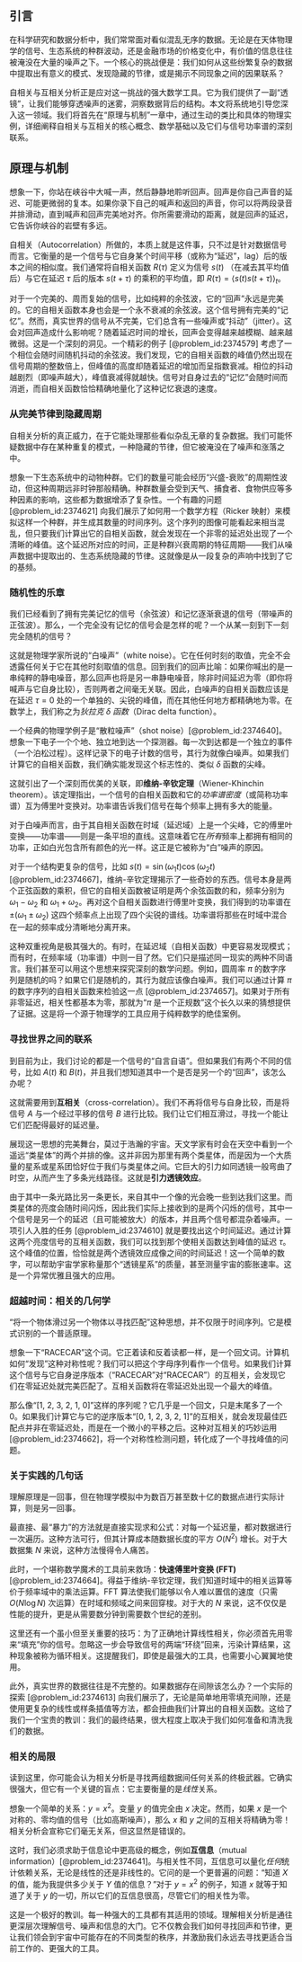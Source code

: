## 引言
在科学研究和数据分析中，我们常常面对看似混乱无序的数据。无论是在天体物理学的信号、生态系统的种群波动，还是金融市场的价格变化中，有价值的信息往往被淹没在大量的噪声之下。一个核心的挑战便是：我们如何从这些纷繁复杂的数据中提取出有意义的模式、发现隐藏的节律，或是揭示不同现象之间的因果联系？

自相关与互相关分析正是应对这一挑战的强大数学工具。它为我们提供了一副“透镜”，让我们能够穿透噪声的迷雾，洞察数据背后的结构。本文将系统地引导您深入这一领域。我们将首先在“原理与机制”一章中，通过生动的类比和具体的物理实例，详细阐释自相关与互相关的核心概念、数学基础以及它们与信号功率谱的深刻联系。

## 原理与机制

想象一下，你站在峡谷中大喊一声，然后静静地聆听回声。回声是你自己声音的延迟、可能更微弱的复本。如果你录下自己的喊声和返回的声音，你可以将两段录音并排滑动，直到喊声和回声完美地对齐。你所需要滑动的距离，就是回声的延迟，它告诉你峡谷的岩壁有多远。

自相关（Autocorrelation）所做的，本质上就是这件事，只不过是针对数据信号而言。它衡量的是一个信号与它自身某个时间平移（或称为“延迟”，lag）后的版本之间的相似度。我们通常将自相关函数 $R(\tau)$ 定义为信号 $s(t)$ （在减去其平均值后）与它在延迟 $\tau$ 后的版本 $s(t+\tau)$ 的乘积的平均值，即 $R(\tau) = \langle s(t)s(t+\tau) \rangle_t$。

对于一个完美的、周而复始的信号，比如纯粹的余弦波，它的“回声”永远是完美的。它的自相关函数本身也会是一个永不衰减的余弦波。这个信号拥有完美的“记忆”。然而，真实世界的信号从不完美，它们总含有一些噪声或“抖动”（jitter）。这会对回声造成什么影响呢？随着延迟时间的增长，回声会变得越来越模糊、越来越微弱。这是一个深刻的洞见。一个精彩的例子 [@problem_id:2374579] 考虑了一个相位会随时间随机抖动的余弦波。我们发现，它的自相关函数的峰值仍然出现在信号周期的整数倍上，但峰值的高度却随着延迟的增加而呈指数衰减。相位的抖动越剧烈（即噪声越大），峰值衰减得就越快。信号对自身过去的“记忆”会随时间而消逝，而自相关函数恰恰精确地量化了这种记忆衰退的速度。

### 从完美节律到隐藏周期

自相关分析的真正威力，在于它能处理那些看似杂乱无章的复杂数据。我们可能怀疑数据中存在某种重复的模式，一种隐藏的节律，但它被淹没在了噪声和涨落之中。

想象一下生态系统中的动物种群。它们的数量可能会经历“兴盛-衰败”的周期性波动，但这种周期远非时钟那般精确。种群数量会受到天气、捕食者、食物供应等多种因素的影响，这些都为数据增添了复杂性。一个有趣的问题 [@problem_id:2374621] 向我们展示了如何用一个数学方程（Ricker 映射）来模拟这样一个种群，并生成其数量的时间序列。这个序列的图像可能看起来相当混乱，但只要我们计算出它的自相关函数，就会发现在一个非零的延迟处出现了一个清晰的峰值。这个延迟所对应的时间，正是种群兴衰周期的特征周期——我们从噪声数据中提取出的、生态系统隐藏的节律。这就像是从一段复杂的声响中找到了它的基频。

### 随机性的乐章

我们已经看到了拥有完美记忆的信号（余弦波）和记忆逐渐衰退的信号（带噪声的正弦波）。那么，一个完全没有记忆的信号会是怎样的呢？一个从某一刻到下一刻完全随机的信号？

这就是物理学家所说的“白噪声”（white noise）。它在任何时刻的取值，完全不会透露任何关于它在其他时刻取值的信息。回到我们的回声比喻：如果你喊出的是一串纯粹的静电噪音，那么回声也将是另一串静电噪音，除非时间延迟为零（即你将喊声与它自身比较），否则两者之间毫无关联。因此，白噪声的自相关函数应该是在延迟 $\tau=0$ 处的一个单独的、尖锐的峰值，而在其他任何地方都精确地为零。在数学上，我们称之为*狄拉克 $\delta$ 函数*（Dirac delta function）。

一个经典的物理学例子是“散粒噪声”（shot noise）[@problem_id:2374640]。想象一下电子一个个地、独立地到达一个探测器。每一次到达都是一个独立的事件（一个泊松过程）。这样记录下的电子计数的信号，其行为就像白噪声。如果我们计算它的自相关函数，我们确实能发现这个标志性的、类似 $\delta$ 函数的尖峰。

这就引出了一个深刻而优美的关联，即**维纳-辛钦定理**（Wiener-Khinchin theorem）。该定理指出，一个信号的自相关函数和它的*功率谱密度*（或简称功率谱）互为傅里叶变换对。功率谱告诉我们信号在每个频率上拥有多大的能量。

对于白噪声而言，由于其自相关函数在时域（延迟域）上是一个尖峰，它的傅里叶变换——功率谱——则是一条平坦的直线。这意味着它在*所有*频率上都拥有相同的功率，正如白光包含所有颜色的光一样。这正是它被称为“白”噪声的原因。

对于一个结构更复杂的信号，比如 $s(t) = \sin(\omega_1 t) \cos(\omega_2 t)$ [@problem_id:2374667]，维纳-辛钦定理揭示了一些奇妙的东西。信号本身是两个正弦函数的乘积，但它的自相关函数被证明是两个余弦函数的和，频率分别为 $\omega_1 - \omega_2$ 和 $\omega_1 + \omega_2$。再对这个自相关函数进行傅里叶变换，我们得到的功率谱在 $\pm(\omega_1 \pm \omega_2)$ 这四个频率点上出现了四个尖锐的谱线。功率谱将那些在时域中混合在一起的频率成分清晰地分离开来。

这种双重视角是极其强大的。有时，在延迟域（自相关函数）中更容易发现模式；而有时，在频率域（功率谱）中则一目了然。它们只是描述同一现实的两种不同语言。我们甚至可以用这个思想来探究深刻的数学问题。例如，圆周率 $\pi$ 的数字序列是随机的吗？如果它们是随机的，其行为就应该像白噪声。我们可以通过计算 $\pi$ 的数字序列的自相关函数来检验这一点 [@problem_id:2374657]。如果对于所有非零延迟，相关性都基本为零，那就为“$\pi$ 是一个正规数”这个长久以来的猜想提供了证据。这是将一个源于物理学的工具应用于纯粹数学的绝佳案例。

### 寻找世界之间的联系

到目前为止，我们讨论的都是一个信号的“自言自语”。但如果我们有两个不同的信号，比如 $A(t)$ 和 $B(t)$，并且我们想知道其中一个是否是另一个的“回声”，该怎么办呢？

这就需要用到**互相关**（cross-correlation）。我们不再将信号与自身比较，而是将信号 $A$ 与一个经过平移的信号 $B$ 进行比较。我们让它们相互滑过，寻找一个能让它们匹配得最好的延迟量。

展现这一思想的完美舞台，莫过于浩瀚的宇宙。天文学家有时会在天空中看到一个遥远“类星体”的两个并排的像。这并非因为那里有两个类星体，而是因为一个大质量的星系或星系团恰好位于我们与类星体之间。它巨大的引力如同透镜一般弯曲了时空，从而产生了多条光线路径。这就是**引力透镜效应**。

由于其中一条光路比另一条更长，来自其中一个像的光会晚一些到达我们这里。而类星体的亮度会随时间闪烁，因此我们实际上接收到的是两个闪烁的信号，其中一个信号是另一个的延迟（且可能被放大）的版本，并且两个信号都混杂着噪声。一项引人入胜的任务 [@problem_id:2374610] 就是要找出这个时间延迟。通过计算这两个亮度信号的互相关函数，我们可以找到那个使相关函数达到峰值的延迟 $\tau$。这个峰值的位置，恰恰就是两个透镜效应成像之间的时间延迟！这一个简单的数字，可以帮助宇宙学家称量那个“透镜星系”的质量，甚至测量宇宙的膨胀速率。这是一个异常优雅且强大的应用。

### 超越时间：相关的几何学

“将一个物体滑过另一个物体以寻找匹配”这种思想，并不仅限于时间序列。它是模式识别的一个普适原理。

想象一下“RACECAR”这个词。它正着读和反着读都一样，是一个回文词。计算机如何“发现”这种对称性呢？我们可以把这个字母序列看作一个信号。如果我们计算这个信号与它自身逆序版本（“RACECAR”对“RACECAR”）的互相关，会发现它们在零延迟处就完美匹配了。互相关函数将在零延迟处出现一个最大的峰值。

那么像“[1, 2, 3, 2, 1, 0]”这样的序列呢？它几乎是一个回文，只是末尾多了一个 0。如果我们计算它与它的逆序版本“[0, 1, 2, 3, 2, 1]”的互相关，就会发现最佳匹配点并非在零延迟处，而是在一个微小的平移之后。这种对互相关的巧妙运用 [@problem_id:2374662]，将一个对称性检测问题，转化成了一个寻找峰值的问题。

### 关于实践的几句话

理解原理是一回事，但在物理学模拟中为数百万甚至数十亿的数据点进行实际计算，则是另一回事。

最直接、最“暴力”的方法就是直接实现求和公式：对每一个延迟量，都对数据进行一次遍历。这种方法可行，但其计算成本随数据长度的平方 $O(N^2)$ 增长。对于大数据集 $N$ 来说，这种方法慢得令人痛苦。

此时，一个堪称数学魔术的工具前来救场：**快速傅里叶变换 (FFT)** [@problem_id:2374664]。得益于维纳-辛钦定理，我们知道时域中的相关运算等价于频率域中的乘法运算。FFT 算法使我们能够以令人难以置信的速度（只需 $O(N \log N)$ 次运算）在时域和频域之间来回穿梭。对于大的 $N$ 来说，这不仅仅是性能的提升，更是从需要数分钟到需要数个世纪的差别。

这里还有一个虽小但至关重要的技巧：为了正确地计算线性相关，你必须首先用零来“填充”你的信号。忽略这一步会导致信号的两端“环绕”回来，污染计算结果，这种现象被称为循环相关。这提醒我们，即使是最强大的工具，也需要小心翼翼地使用。

此外，真实世界的数据往往是不完整的。如果数据存在间隙该怎么办？一个实际的探索 [@problem_id:2374613] 向我们展示了，无论是简单地用零填充间隙，还是使用更复杂的线性或样条插值等方法，都会扭曲我们计算出的自相关函数。这给了我们一个宝贵的教训：我们的最终结果，很大程度上取决于我们如何准备和清洗我们的数据。

### 相关的局限

读到这里，你可能会认为相关分析是寻找两组数据间任何关系的终极武器。它确实很强大，但它有一个关键的盲点：它主要衡量的是*线性*关系。

想象一个简单的关系：$y = x^2$。变量 $y$ 的值完全由 $x$ 决定。然而，如果 $x$ 是一个对称的、零均值的信号（比如高斯噪声），那么 $x$ 和 $y$ 之间的互相关将精确为零！相关分析会宣称它们毫无关系，但这显然是错误的。

这时，我们必须求助于信息论中更高级的概念，例如**互信息**（mutual information）[@problem_id:2374641]。与相关性不同，互信息可以量化*任何*统计依赖关系，无论是线性的还是非线性的。它问的是一个更普遍的问题：“知道 $X$ 的值，能为我提供多少关于 $Y$ 值的信息？”对于 $y=x^2$ 的例子，知道 $x$ 就等于知道了关于 $y$ 的一切，所以它们的互信息很高，尽管它们的相关性为零。

这是一个极好的教训。每一种强大的工具都有其适用的领域。理解相关分析是通往更深层次理解信号、噪声和信息的大门。它不仅教会我们如何寻找回声和节律，更让我们领会到宇宙中可能存在的不同类型的秩序，并激励我们永远去寻找更适合当前工作的、更强大的工具。
